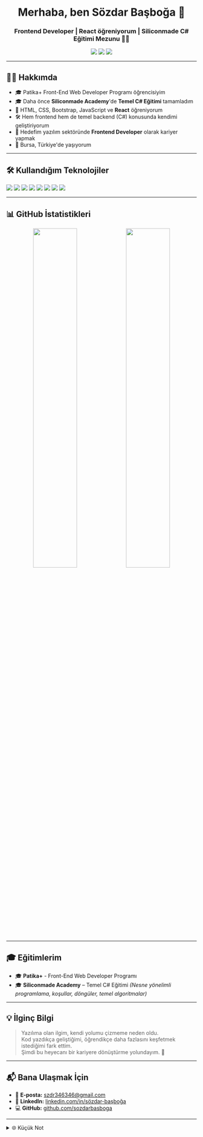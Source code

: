 <h1 align="center">Merhaba, ben Sözdar Başboğa 👋</h1>
<h3 align="center">Frontend Developer | React öğreniyorum | Siliconmade C# Eğitimi Mezunu 👨‍💻</h3>

<p align="center">
  <a href="mailto:szdr346346@gmail.com"><img src="https://img.shields.io/badge/E--mail-D14836?style=flat&logo=gmail&logoColor=white"/></a>
  <a href="https://github.com/sozdarbasboga"><img src="https://img.shields.io/badge/GitHub-181717?style=flat&logo=github&logoColor=white"/></a>
  <a href="https://www.linkedin.com/in/sözdar-ba%C5%9Fbo%C4%9Fa-708915337/"><img src="https://img.shields.io/badge/LinkedIn-0A66C2?style=flat&logo=linkedin&logoColor=white"/></a>
</p>

---

## 🧑‍💻 Hakkımda

- 🎓 Patika+ Front-End Web Developer Programı öğrencisiyim 
- 🎓 Daha önce **Siliconmade Academy**'de **Temel C# Eğitimi** tamamladım  
- 🌱 HTML, CSS, Bootstrap, JavaScript ve **React** öğreniyorum  
- 🛠️ Hem frontend hem de temel backend (C#) konusunda kendimi geliştiriyorum  
- 🎯 Hedefim yazılım sektöründe **Frontend Developer** olarak kariyer yapmak  
- 📍 Bursa, Türkiye'de yaşıyorum

---

## 🛠️ Kullandığım Teknolojiler

<p>
  <img src="https://img.shields.io/badge/HTML5-e34f26?style=flat&logo=html5&logoColor=white" />
  <img src="https://img.shields.io/badge/CSS3-1572B6?style=flat&logo=css3&logoColor=white" />
  <img src="https://img.shields.io/badge/Bootstrap-7952B3?style=flat&logo=bootstrap&logoColor=white" />
  <img src="https://img.shields.io/badge/JavaScript-f7df1e?style=flat&logo=javascript&logoColor=black" />
  <img src="https://img.shields.io/badge/React-20232a?style=flat&logo=react&logoColor=61DAFB" />
  <img src="https://img.shields.io/badge/CSharp-239120?style=flat&logo=c-sharp&logoColor=white" />
  <img src="https://img.shields.io/badge/VS%20Code-007ACC?style=flat&logo=visual-studio-code&logoColor=white" />
  <img src="https://img.shields.io/badge/Git-F05032?style=flat&logo=git&logoColor=white" />
</p>

---

## 📊 GitHub İstatistikleri

<p align="center">
  <img src="https://github-readme-stats.vercel.app/api?username=sozdarbasboga&show_icons=true&theme=default" width="48%" />
  <img src="https://github-readme-streak-stats.herokuapp.com/?user=sozdarbasboga&theme=default" width="48%" />
</p>

---

## 🎓 Eğitimlerim

- 🎓 **Patika+** - Front-End Web Developer Programı  
- 🎓 **Siliconmade Academy** – Temel C# Eğitimi *(Nesne yönelimli programlama, koşullar, döngüler, temel algoritmalar)*

---

## 💡 İlginç Bilgi

> Yazılıma olan ilgim, kendi yolumu çizmeme neden oldu.  
> Kod yazdıkça geliştiğimi, öğrendikçe daha fazlasını keşfetmek istediğimi fark ettim.  
> Şimdi bu heyecanı bir kariyere dönüştürme yolundayım. 🌟

---

## 📬 Bana Ulaşmak İçin

- 📧 **E-posta:** szdr346346@gmail.com  
- 💼 **LinkedIn:** [linkedin.com/in/sözdar-başboğa](https://www.linkedin.com/in/sözdar-ba%C5%9Fbo%C4%9Fa-708915337/)  
- 💻 **GitHub:** [github.com/sozdarbasboga](https://github.com/sozdarbasboga)

---

<details>
  <summary>🌐 Küçük Not</summary>
  Bu profil README'si [OpenAI ChatGPT](https://chat.openai.com) tarafından otomatik olarak hazırlanmıştır.
</details>
